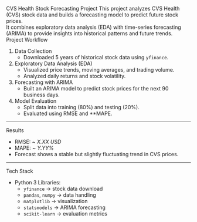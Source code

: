 CVS Health Stock Forecasting Project
This project analyzes CVS Health (CVS) stock data and builds a forecasting model to predict future stock prices.  
It combines exploratory data analysis (EDA) with time-series forecasting (ARIMA) to provide insights into historical patterns and future trends.  
Project Workflow
1. Data Collection 
   - Downloaded 5 years of historical stock data using `yfinance`.  
2. Exploratory Data Analysis (EDA)  
   - Visualized price trends, moving averages, and trading volume.  
   - Analyzed daily returns and stock volatility.  
3. Forecasting with ARIMA
   - Built an ARIMA model to predict stock prices for the next 90 business days.  
4. Model Evaluation
   - Split data into training (80%) and testing (20%).  
   - Evaluated using RMSE and **MAPE.  
---
 Results

- RMSE: ~ _X.XX USD_  
- MAPE: ~ _Y.YY%_  
- Forecast shows a stable but slightly fluctuating trend in CVS prices.  

---

 Tech Stack

- Python 3
  Libraries: 
  - `yfinance` → stock data download  
  - `pandas`, `numpy` → data handling  
  - `matplotlib` → visualization  
  - `statsmodels` → ARIMA forecasting  
  - `scikit-learn` → evaluation metrics  





